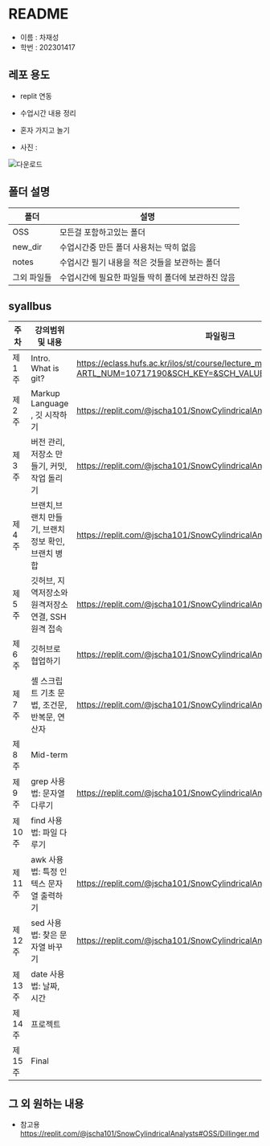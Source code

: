 # README

- 이름 : 차재성
- 학번 : 202301417

## 레포 용도
- replit 연동
- 수업시간 내용 정리
- 혼자 가지고 놀기

- 사진 :

 ![다운로드](https://github.com/piro0101/git_replit/assets/170285898/a1e1f8b7-a82d-417d-9a8a-3f0bfe798c95)

## 폴더 설명

| 폴더 | 설명 |
| ------ | ------ |
| OSS | 모든걸 포함하고있는 폴더 |
| new_dir | 수업시간중 만든 폴더 사용처는 딱히 없음 |
| notes | 수업시간 필기 내용을 적은 것들을 보관하는 폴더 |
| 그외 파일들 | 수업시간에 필요한 파일들 딱히 폴더에 보관하진 않음 |

## syallbus

| 주차 | 강의범위 및 내용 | 파일링크 |
| ------ | ------ | ------ |
| 제 1주 | Intro. What is git? | https://eclass.hufs.ac.kr/ilos/st/course/lecture_material_view_form.acl?ARTL_NUM=10717190&SCH_KEY=&SCH_VALUE=&display=1&start=1 |
| 제 2주 | Markup Language , 깃 시작하기 | https://replit.com/@jscha101/SnowCylindricalAnalysts#OSS/notes/w2.txt |
| 제 3주 | 버전 관리, 저장소 만들기, 커밋, 작업 돌리기 | https://replit.com/@jscha101/SnowCylindricalAnalysts#OSS/notes/w3.txt | 
| 제 4주 | 브랜치,브랜치 만들기, 브랜치 정보 확인, 브랜치 병합  | https://replit.com/@jscha101/SnowCylindricalAnalysts#OSS/notes/w4.txt |
| 제 5주 | 깃허브, 지역저장소와 원격저장소 연결, SSH 원격 접속  | https://replit.com/@jscha101/SnowCylindricalAnalysts#OSS/notes/w5.md |
| 제 6주 | 	깃허브로 협업하기 | https://replit.com/@jscha101/SnowCylindricalAnalysts#OSS/notes/w6.md |
| 제 7주 | 셸 스크립트 기초 문법, 조건문, 반복문, 연산자  | https://replit.com/@jscha101/SnowCylindricalAnalysts#OSS/notes/w7.md |
| 제 8주 | Mid-term |
| 제 9주 | grep 사용법: 문자열 다루기 | https://replit.com/@jscha101/SnowCylindricalAnalysts#OSS/notes/w9.md |
| 제 10주 | find 사용법: 파일 다루기 |
| 제 11주 | awk 사용법: 특정 인텍스 문자열 출력하기 | https://replit.com/@jscha101/SnowCylindricalAnalysts#OSS/notes/w11.md |
| 제 12주 | sed 사용법: 찾은 문자열 바꾸기 | https://replit.com/@jscha101/SnowCylindricalAnalysts#OSS/notes/w12.md |
| 제 13주 | date 사용법: 날짜, 시간 |
| 제 14주 | 프로젝트 |
| 제 15주 | Final |


## 그 외 원하는 내용
- 참고용 https://replit.com/@jscha101/SnowCylindricalAnalysts#OSS/Dillinger.md
